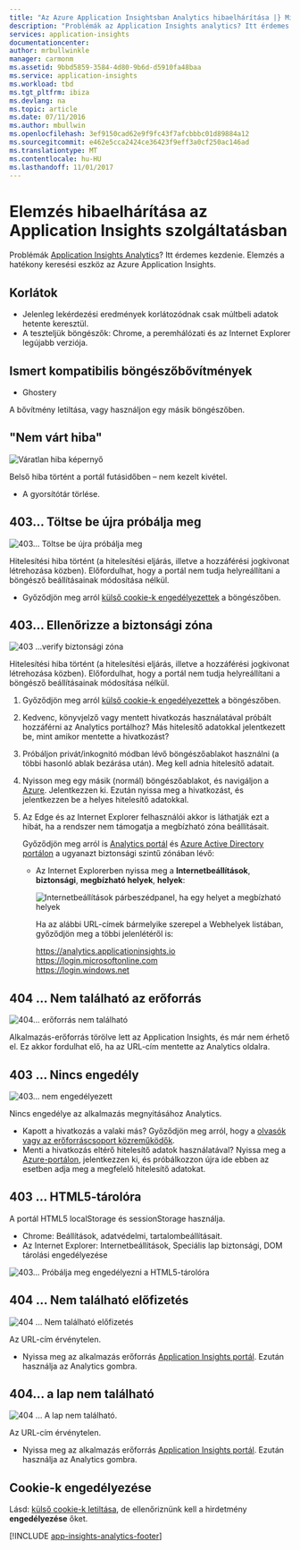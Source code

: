 ```yaml
---
title: "Az Azure Application Insightsban Analytics hibaelhárítása |} Microsoft Docs"
description: "Problémák az Application Insights analytics? Itt érdemes kezdenie. "
services: application-insights
documentationcenter: 
author: mrbullwinkle
manager: carmonm
ms.assetid: 9bbd5859-3584-4d80-9b6d-d5910fa48baa
ms.service: application-insights
ms.workload: tbd
ms.tgt_pltfrm: ibiza
ms.devlang: na
ms.topic: article
ms.date: 07/11/2016
ms.author: mbullwin
ms.openlocfilehash: 3ef9150cad62e9f9fc43f7afcbbbc01d89884a12
ms.sourcegitcommit: e462e5cca2424ce36423f9eff3a0cf250ac146ad
ms.translationtype: MT
ms.contentlocale: hu-HU
ms.lasthandoff: 11/01/2017
---
```

# <a name="troubleshoot-analytics-in-application-insights"></a>Elemzés hibaelhárítása az Application Insights szolgáltatásban
Problémák [Application Insights Analytics](app-insights-analytics.md)? Itt érdemes kezdenie. Elemzés a hatékony keresési eszköz az Azure Application Insights.

## <a name="limits"></a>Korlátok
* Jelenleg lekérdezési eredmények korlátozódnak csak múltbeli adatok hetente keresztül.
* A teszteljük böngészők: Chrome, a peremhálózati és az Internet Explorer legújabb verziója.

## <a name="known-incompatible-browser-extensions"></a>Ismert kompatibilis böngészőbővítmények
* Ghostery

A bővítmény letiltása, vagy használjon egy másik böngészőben.

## <a name="e-a"></a>"Nem várt hiba"
![Váratlan hiba képernyő](./media/app-insights-analytics-troubleshooting/010.png)

Belső hiba történt a portál futásidőben – nem kezelt kivétel.

* A gyorsítótár törlése. 

## <a name="e-b"></a>403... Töltse be újra próbálja meg
![403... Töltse be újra próbálja meg](./media/app-insights-analytics-troubleshooting/020.png)

Hitelesítési hiba történt (a hitelesítési eljárás, illetve a hozzáférési jogkivonat létrehozása közben). Előfordulhat, hogy a portál nem tudja helyreállítani a böngésző beállításainak módosítása nélkül.

* Győződjön meg arról [külső cookie-k engedélyezettek](#cookies) a böngészőben. 

## <a name="authentication"></a>403... Ellenőrizze a biztonsági zóna
![403 ...verify biztonsági zóna](./media/app-insights-analytics-troubleshooting/030.png)

Hitelesítési hiba történt (a hitelesítési eljárás, illetve a hozzáférési jogkivonat létrehozása közben). Előfordulhat, hogy a portál nem tudja helyreállítani a böngésző beállításainak módosítása nélkül.

1. Győződjön meg arról [külső cookie-k engedélyezettek](#cookies) a böngészőben. 
2. Kedvenc, könyvjelző vagy mentett hivatkozás használatával próbált hozzáférni az Analytics portálhoz? Más hitelesítő adatokkal jelentkezett be, mint amikor mentette a hivatkozást?
3. Próbáljon privát/inkognitó módban lévő böngészőablakot használni (a többi hasonló ablak bezárása után). Meg kell adnia hitelesítő adatait. 
4. Nyisson meg egy másik (normál) böngészőablakot, és navigáljon a [Azure](https://portal.azure.com). Jelentkezzen ki. Ezután nyissa meg a hivatkozást, és jelentkezzen be a helyes hitelesítő adatokkal.
5. Az Edge és az Internet Explorer felhasználói akkor is láthatják ezt a hibát, ha a rendszer nem támogatja a megbízható zóna beállításait.
   
    Győződjön meg arról is [Analytics portál](https://analytics.applicationinsights.io) és [Azure Active Directory portálon](https://portal.azure.com) a ugyanazt biztonsági szintű zónában lévő:
   
   * Az Internet Explorerben nyissa meg a **Internetbeállítások**, **biztonsági**, **megbízható helyek**, **helyek**:
     
     ![Internetbeállítások párbeszédpanel, ha egy helyet a megbízható helyek](./media/app-insights-analytics-troubleshooting/033.png)
     
     Ha az alábbi URL-címek bármelyike szerepel a Webhelyek listában, győződjön meg a többi jelenlétéről is:
     
     https://analytics.applicationinsights.io<br/>
     https://login.microsoftonline.com<br/>
     https://login.windows.net

## <a name="e-d"></a>404 ... Nem található az erőforrás
![404... erőforrás nem található](./media/app-insights-analytics-troubleshooting/040.png)

Alkalmazás-erőforrás törölve lett az Application Insights, és már nem érhető el. Ez akkor fordulhat elő, ha az URL-cím mentette az Analytics oldalra.

## <a name="e-e"></a>403 ... Nincs engedély
![403... nem engedélyezett](./media/app-insights-analytics-troubleshooting/050.png)

Nincs engedélye az alkalmazás megnyitásához Analytics.

* Kapott a hivatkozás a valaki más? Győződjön meg arról, hogy a [olvasók vagy az erőforráscsoport közreműködők](app-insights-resources-roles-access-control.md).
* Menti a hivatkozás eltérő hitelesítő adatok használatával? Nyissa meg a [Azure-portálon](https://portal.azure.com), jelentkezzen ki, és próbálkozzon újra ide ebben az esetben adja meg a megfelelő hitelesítő adatokat.

## <a name="html-storage"></a>403 ... HTML5-tárolóra
A portál HTML5 localStorage és sessionStorage használja.

* Chrome: Beállítások, adatvédelmi, tartalombeállításait.
* Az Internet Explorer: Internetbeállítások, Speciális lap biztonsági, DOM tárolási engedélyezése

![403... Próbálja meg engedélyezni a HTML5-tárolóra](./media/app-insights-analytics-troubleshooting/060.png)

## <a name="e-g"></a>404 ... Nem található előfizetés
![404 ... Nem található előfizetés](./media/app-insights-analytics-troubleshooting/070.png)

Az URL-cím érvénytelen. 

* Nyissa meg az alkalmazás erőforrás [Application Insights portál](https://portal.azure.com). Ezután használja az Analytics gombra.

## <a name="e-h"></a>404... a lap nem található
![404 ... A lap nem található.](./media/app-insights-analytics-troubleshooting/080.png)

Az URL-cím érvénytelen.

* Nyissa meg az alkalmazás erőforrás [Application Insights portál](https://portal.azure.com). Ezután használja az Analytics gombra.

## <a name="cookies"></a>Cookie-k engedélyezése
  Lásd: [külső cookie-k letiltása](http://www.digitalcitizen.life/how-disable-third-party-cookies-all-major-browsers), de ellenőriznünk kell a hirdetmény **engedélyezése** őket.


[!INCLUDE [app-insights-analytics-footer](../../includes/app-insights-analytics-footer.md)]

